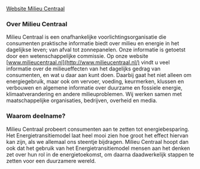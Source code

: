 [Website Milieu Centraal](http://www.milieucentraal.nl/)

### Over Milieu Centraal
Milieu Centraal is een onafhankelijke voorlichtingsorganisatie die consumenten praktische informatie biedt over milieu en energie in het dagelijkse leven; van afval tot zonnepanelen. Onze informatie is getoetst door een wetenschappelijke commissie. Op onze website [www.milieucentraal.nl](http://www.milieucentraal.nl/) vindt u veel informatie over de milieueffecten van het dagelijks gedrag van consumenten, en wat u daar aan kunt doen. Daarbij gaat het niet alleen om energiegebruik, maar ook om vervoer, voeding, keurmerken, klussen en verbouwen en algemene informatie over duurzame en fossiele energie, klimaatverandering en andere milieuproblemen. Wij werken samen met maatschappelijke organisaties, bedrijven, overheid en media.

### Waarom deelname?
Milieu Centraal probeert consumenten aan te zetten tot energiebesparing. Het Energietransitiemodel laat heel mooi zien hoe groot het effect hiervan kan zijn, als we allemaal ons steentje bijdragen. Milieu Centraal hoopt dan ook dat het gebruik van het Energietransitiemodel mensen aan het denken zet over hun rol in de energietoekomst, om daarna daadwerkelijk stappen te zetten voor een duurzamere wereld.
